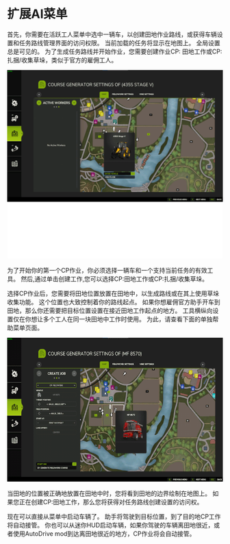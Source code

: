 # 扩展AI菜单


首先，你需要在活跃工人菜单中选中一辆车，以创建田地作业路线，或获得车辆设置和任务路线管理界面的访问权限。
当前加载的任务将显示在地图上。
全局设置总是可见的。
为了生成任务路线并开始作业，您需要创建作业CP: 田地工作或CP: 扎捆/收集草垛，类似于官方的雇佣工人。


![Image](../assets/images/startjobmenuhelp_0_0_1024_895.png)


为了开始你的第一个CP作业，你必须选择一辆车和一个支持当前任务的有效工具。
然后,通过单击创建工作,您可以选择CP:田地工作或CP:扎捆/收集草垛。



选择CP作业后，您需要将田地位置放置在田地中，以生成路线或在其上使用草垛收集功能。
这个位置也大致控制着你的路线起点。
如果你想雇佣官方助手开车到田地，那么你还需要把目标位置设置在接近田地工作起点的地方。
工具横纵向设置仅在你想让多个工人在同一块田地中工作时使用。 为此，请查看下面的单独帮助菜单页面。 


![Image](../assets/images/readyjobmenuhelp_0_0_765_510.png)


当田地的位置被正确地放置在田地中时，您将看到田地的边界绘制在地图上。
如果您正在创建CP:田地工作，那么您将获得对任务路线创建设置的访问权。 



现在可以直接从菜单中启动车辆了。 助手将驾驶到目标位置，到了目的地CP工作将自动接管。
你也可以从迷你HUD启动车辆，如果你驾驶的车辆离田地很近，或者使用AutoDrive mod到达离田地很近的地方，CP作业将会自动接管。


